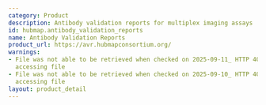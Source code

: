 ```yaml
---
category: Product
description: Antibody validation reports for multiplex imaging assays
id: hubmap.antibody_validation_reports
name: Antibody Validation Reports
product_url: https://avr.hubmapconsortium.org/
warnings:
- File was not able to be retrieved when checked on 2025-09-11_ HTTP 401 error when
  accessing file
- File was not able to be retrieved when checked on 2025-09-10_ HTTP 401 error when
  accessing file
layout: product_detail
---
```


